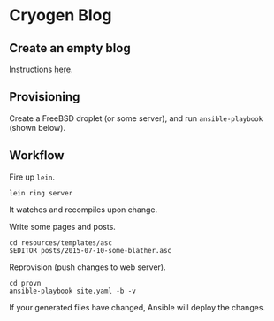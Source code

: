 # Cryogen Blog

## Create an empty blog
Instructions [here](http://cryogenweb.org/docs/getting-started.html).

## Provisioning
Create a FreeBSD droplet (or some server), and run `ansible-playbook` (shown
below).

## Workflow
Fire up `lein`.

    lein ring server

It watches and recompiles upon change.

Write some pages and posts.

    cd resources/templates/asc
    $EDITOR posts/2015-07-10-some-blather.asc

Reprovision (push changes to web server).

    cd provn
    ansible-playbook site.yaml -b -v

If your generated files have changed, Ansible will deploy the changes.
